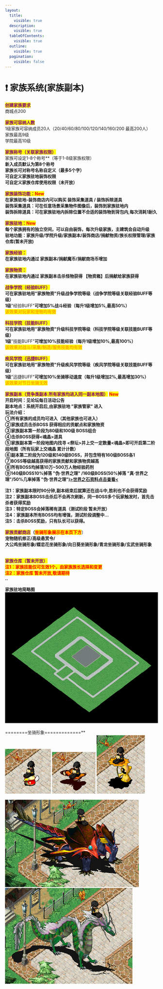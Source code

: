 ```yaml
---
layout:
  title:
    visible: true
  description:
    visible: true
  tableOfContents:
    visible: true
  outline:
    visible: true
  pagination:
    visible: false
---
```


# ❗ 家族系统(家族副本)

<mark style="color:purple;">**创建家族要求**</mark>\
&#x20;   商城点200\
\
<mark style="color:purple;">**家族可容纳人数**</mark>\
&#x20;   1级家族可容纳成员20人（20/40/60/80/100/120/140/160/200 最高200人）\
&#x20;   家族最高9级\
&#x20;   学院最高10级\
\
<mark style="color:purple;">**家族称号（关联家族权限）**</mark>\
&#x20;   家族可设定1-8个称号**（等于1-8级家族权限）**\
&#x20;   新入成员默认为第8个称号\
&#x20;   家族长可对称号名称自定义（最多5个字）\
&#x20;   可自定义家族驻地装饰权限\
&#x20;   可自定义家族仓库使用权限（未开放）\
\
<mark style="color:purple;">**家族装饰功能：**</mark><mark style="color:red;">**New**</mark>\
&#x20;   在家族驻地-装饰商店内可以购买 装饰采集道具 / 装饰拆除道具\
&#x20;   **装饰采集道具**：可在任意场景采集物件图像后，装饰到家族驻地内\
&#x20;  **装饰拆除道具**：可在家族驻地内拆除位置不合适的装饰物到背包内,每次消耗1耐久\
\
<mark style="color:purple;">**家族驻地：**</mark><mark style="color:red;">**New**</mark>\
&#x20;   每个家族拥有的独立空间，可以自由装饰，每次升级家族，主建筑会自动升级\
&#x20;   **驻地功能**：家族升级/学院升级/家族副本/装饰商店/捐献物资/族长权限管理/家族仓库(暂未开放)\
\
<mark style="color:purple;">**家族经验：**</mark>\
&#x20;   在家族驻地内通过 家族副本/捐献魔币/捐献商场币增加\
\
<mark style="color:purple;">**家族物资：**</mark>\
&#x20;   在家族驻地内通过 家族副本击杀怪物获得 【物资箱】后捐献给家族获得\
\
<mark style="color:purple;">**战争学院（经验BUFF）**</mark>\
&#x20;   可在家族驻地用"家族物资"升级战争学院等级（战争学院等级关联经验BUFF等级）\
&#x20;   1级**"经验BUFF"**可增加5%战斗经验（每升1级增加5%,最高50%）\
&#x20;   <mark style="color:orange;">**该效果对玩家和宠物均有效**</mark>\
\
<mark style="color:purple;">**科技学院（技能BUFF）**</mark>\
&#x20;   可在家族驻地用"家族物资"升级科技学院等级（科技学院等级关联技能BUFF等级）\
&#x20;   1级**"技能BUFF"**可增加10%技能经验（每升1级增加10%,最高100%）\
&#x20;   <mark style="color:orange;">**该效果对战斗/采集/制造/服务技能均有效**</mark>\
\
<mark style="color:purple;">**疾风学院（迅捷BUFF）**</mark>\
&#x20;   可在家族驻地用"家族物资"升级疾风学院等级（疾风学院等级关联技能BUFF等级）\
&#x20;   1级**"迅捷BUFF"**可增加10%坐骑移动速度（每升1级增加2%,最高增加30%）\
&#x20;   <mark style="color:orange;">**该效果对节日坐骑无效**</mark>\
\
<mark style="color:purple;">**家族副本（竞争类副本 所有家族均进入同一副本地图）**</mark>**  **<mark style="color:red;">**New**</mark>\
&#x20;   **开启时间：见论坛每日活动公告**\
&#x20;   **副本地点：**系统开启后,由家族驻地 "家族管家" 进入\
&#x20;   **玩法介绍：**\
&#x20;   ①所有家族的成员均可进入（其他家族也可进入）\
&#x20;   ②家族成员击杀BOSS 获得相应的贡献点和家族物资\
&#x20;   ③家族副本第一阶段为80级和100级 BOSS组合\
&#x20;   ④击杀BOSS获得<魂晶>道具\
&#x20;   ⑤家族副本第一阶段地图内找寻 <祭坛>并上交一定数量<魂晶>即可开启第二阶段地图（所有玩家上交魂晶 累计计数）\
&#x20;   ⑥副本第二阶段为120级和140级BOSS，并包含特有160级BOSS各1\
&#x20;   ⑦BOSS等级越高获得的家族贡献和家族物资越高\
&#x20;   ⑧所有BOSS均掉落10万\~500万人物经验药剂\
&#x20;   ⑨140级BOSS10%掉落 "伪·世界之理" /160级BOSS(50%掉落 "真·世界之理"/50%几率掉落 "伪·世界之理")[>世界之石资料点击查看<](http://www.douyaml.com/forum.php?mod=viewthread\&tid=356)\
\
&#x20;   注1：家族副本限时90分钟,副本结束后就算还在战斗中,胜利也不会获得奖励\
&#x20;   注2：家族副本BOSS击杀后不会再次刷新，同一BOSS多个玩家触发时，首先击杀者获得奖励\
&#x20;   注3：特定BOSS会掉落稀有道具（测试阶段 暂未开放）\
&#x20;   注4：家族副本所有BOSS均有增强，测试阶段调整中...\
&#x20;   注5：击杀BOSS奖励，只有队长可以获得。\
\
<mark style="color:purple;">**家族贡献商店**</mark>**（**<mark style="color:red;">坐骑形象展示在本页下方</mark>**）**\
&#x20;   宠物随机修正/高级悬赏令/\
&#x20;   大公鸡坐骑形象/蝶恋花坐骑形象/向日葵坐骑形象/青龙坐骑形象/玄武坐骑形象\
\
\
<mark style="color:purple;">**家族仓库（暂未开放）**</mark>\
<mark style="color:red;">**注1：家族技能仅可生效1个，由家族族长选择和变更**</mark>\
<mark style="color:red;">**注2：家族仓库 暂未开放,敬请期待**</mark>\
**..**\
\
**家族驻地简略图**\
![](../../.gitbook/assets/QQ图片20220423221420.png)\
\
<mark style="color:red;">**========坐骑形象=============**</mark>\
![](../../.gitbook/assets/QQ图片20220815173656.png) ![](../../.gitbook/assets/QQ图片20220815173653.png) ![](../../.gitbook/assets/QQ图片20220815173650.png)\
\
![](../../.gitbook/assets/QQ图片20220815173522.png) ![](../../.gitbook/assets/QQ图片20220815173507.png)
